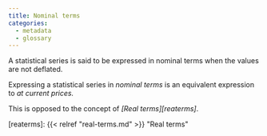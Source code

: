 ```yaml
---
title: Nominal terms
categories:
  - metadata
  - glossary
---
```



A statistical series is said to be expressed in nominal terms when the values are not deflated. 

Expressing a statistical series in _nominal terms_ is an equivalent expression to
_at current prices._


This is opposed to the concept of _[Real terms][reaterms]_.


[reaterms]: {{< relref "real-terms.md" >}} "Real terms"